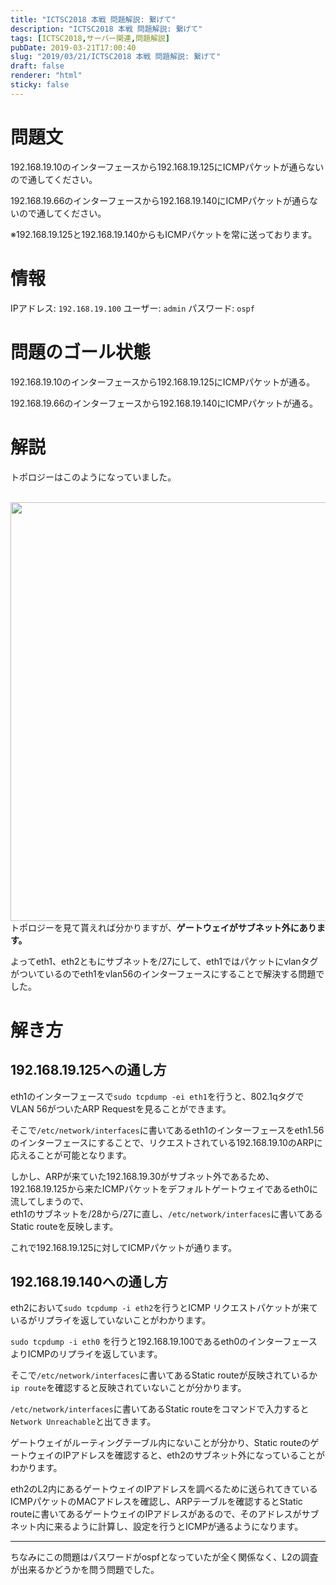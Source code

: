 ```yaml
---
title: "ICTSC2018 本戦 問題解説: 繋げて"
description: "ICTSC2018 本戦 問題解説: 繋げて"
tags: [ICTSC2018,サーバー関連,問題解説]
pubDate: 2019-03-21T17:00:40
slug: "2019/03/21/ICTSC2018 本戦 問題解説: 繋げて"
draft: false
renderer: "html"
sticky: false
---
```


<h1>問題文</h1>
<p>192.168.19.10のインターフェースから192.168.19.125にICMPパケットが通らないので通してください。</p>
<p>192.168.19.66のインターフェースから192.168.19.140にICMPパケットが通らないので通してください。</p>
<p>※192.168.19.125と192.168.19.140からもICMPパケットを常に送っております。</p>
<h1>情報</h1>
<p>IPアドレス: <code>192.168.19.100</code> ユーザー: <code>admin</code> パスワード: <code>ospf</code></p>
<h1 id="問題のゴール状態">問題のゴール状態</h1>
<p>192.168.19.10のインターフェースから192.168.19.125にICMPパケットが通る。</p>
<p>192.168.19.66のインターフェースから192.168.19.140にICMPパケットが通る。</p>
<h1>解説</h1>
<p>トポロジーはこのようになっていました。</p>
<p>&nbsp;<br />
<img decoding="async" loading="lazy" class="wp-image-2189 aligncenter" src="/images/wp/2019/03/Screen-Shot-2019-03-04-at-19.10.29-1024x955.png.webp" alt="" width="718" height="670"><br />
トポロジーを見て貰えれば分かりますが、<strong>ゲートウェイがサブネット外にあります。</strong></p>
<p>よってeth1、eth2ともにサブネットを/27にして、eth1ではパケットにvlanタグがついているのでeth1をvlan56のインターフェースにすることで解決する問題でした。</p>
<h1>解き方</h1>
<h2>192.168.19.125への通し方</h2>
<p>eth1のインターフェースで<code>sudo tcpdump -ei eth1</code>を行うと、802.1qタグでVLAN 56がついたARP Requestを見ることができます。</p>
<p>そこで<code>/etc/network/interfaces</code>に書いてあるeth1のインターフェースをeth1.56のインターフェースにすることで、リクエストされている192.168.19.10のARPに応えることが可能となります。</p>
<p>しかし、ARPが来ていた192.168.19.30がサブネット外であるため、192.168.19.125から来たICMPパケットをデフォルトゲートウェイであるeth0に流してしまうので、<br />
eth1のサブネットを/28から/27に直し、<code>/etc/network/interfaces</code>に書いてあるStatic routeを反映します。</p>
<p>これで192.168.19.125に対してICMPパケットが通ります。</p>
<h2>192.168.19.140への通し方</h2>
<p>eth2において<code>sudo tcpdump -i eth2</code>を行うとICMP リクエストパケットが来ているがリプライを返していないことがわかります。</p>
<p><code>sudo tcpdump -i eth0</code> を行うと192.168.19.100であるeth0のインターフェースよりICMPのリプライを返しています。</p>
<p>そこで<code>/etc/network/interfaces</code>に書いてあるStatic routeが反映されているか<code>ip route</code>を確認すると反映されていないことが分かります。</p>
<p><code>/etc/network/interfaces</code>に書いてあるStatic routeをコマンドで入力すると<code>Network Unreachable</code>と出てきます。</p>
<p>ゲートウェイがルーティングテーブル内にないことが分かり、Static routeのゲートウェイのIPアドレスを確認すると、eth2のサブネット外になっていることがわかります。</p>
<p>eth2のL2内にあるゲートウェイのIPアドレスを調べるために送られてきているICMPパケットのMACアドレスを確認し、ARPテーブルを確認するとStatic routeに書いてあるゲートウェイのIPアドレスがあるので、そのアドレスがサブネット内に来るように計算し、設定を行うとICMPが通るようになります。</p>
<hr>
<p>ちなみにこの問題はパスワードがospfとなっていたが全く関係なく、L2の調査が出来るかどうかを問う問題でした。</p>
